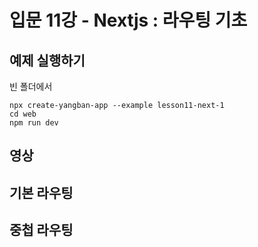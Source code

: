 # 입문 11강 - Nextjs : 라우팅 기초

## 예제 실행하기
빈 폴더에서
```
npx create-yangban-app --example lesson11-next-1
cd web
npm run dev
```

## 영상

## 기본 라우팅

## 중첩 라우팅